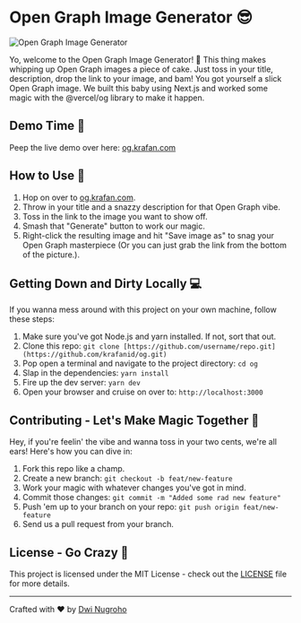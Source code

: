 # Open Graph Image Generator 😎

![Open Graph Image Generator](https://og.krafan.com/api?title=Open+Graph+Image+Generator&description=Generate+stunning+Open+Graph+images+effortlessly%21+The+Open+Graph+Image+Generator+lets+you+create+eye-catching+images+for+social+sharing.+Just+enter+your+title%2C+description%2C+and+image+link%2C+and+voil%C3%A0%21&image=https%3A%2F%2Fog.krafan.com%2Fimg%2Fkrafan.jpg&theme=dark)

Yo, welcome to the Open Graph Image Generator! 🚀 This thing makes whipping up Open Graph images a piece of cake. Just toss in your title, description, drop the link to your image, and bam! You got yourself a slick Open Graph image. We built this baby using Next.js and worked some magic with the @vercel/og library to make it happen.

## Demo Time 🎉

Peep the live demo over here: [og.krafan.com](https://og.krafan.com)

## How to Use 🤙

1. Hop on over to [og.krafan.com](https://og.krafan.com).
2. Throw in your title and a snazzy description for that Open Graph vibe.
3. Toss in the link to the image you want to show off.
4. Smash that "Generate" button to work our magic.
5. Right-click the resulting image and hit "Save image as" to snag your Open Graph masterpiece (Or you can just grab the link from the bottom of the picture.).

## Getting Down and Dirty Locally 💻

If you wanna mess around with this project on your own machine, follow these steps:

1. Make sure you've got Node.js and yarn installed. If not, sort that out.
2. Clone this repo: `git clone [https://github.com/username/repo.git](https://github.com/krafanid/og.git)`
3. Pop open a terminal and navigate to the project directory: `cd og`
4. Slap in the dependencies: `yarn install`
5. Fire up the dev server: `yarn dev`
6. Open your browser and cruise on over to: `http://localhost:3000`

## Contributing - Let's Make Magic Together 🤝

Hey, if you're feelin' the vibe and wanna toss in your two cents, we're all ears! Here's how you can dive in:

1. Fork this repo like a champ.
2. Create a new branch: `git checkout -b feat/new-feature`
3. Work your magic with whatever changes you've got in mind.
4. Commit those changes: `git commit -m "Added some rad new feature"`
5. Push 'em up to your branch on your repo: `git push origin feat/new-feature`
6. Send us a pull request from your branch.

## License - Go Crazy 🎉

This project is licensed under the MIT License - check out the [LICENSE](LICENSE) file for more details.

---

Crafted with ❤️ by [Dwi Nugroho](https://github.com/DwiNugroho)
